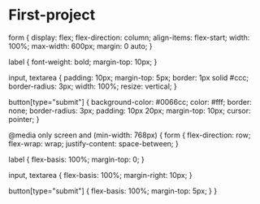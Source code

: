 # First-project
form {
  display: flex;
  flex-direction: column;
  align-items: flex-start;
  width: 100%;
  max-width: 600px;
  margin: 0 auto;
}

label {
  font-weight: bold;
  margin-top: 10px;
}

input,
textarea {
  padding: 10px;
  margin-top: 5px;
  border: 1px solid #ccc;
  border-radius: 3px;
  width: 100%;
  resize: vertical;
}

button[type="submit"] {
  background-color: #0066cc;
  color: #fff;
  border: none;
  border-radius: 3px;
  padding: 10px 20px;
  margin-top: 10px;
  cursor: pointer;
}

@media only screen and (min-width: 768px) {
  form {
    flex-direction: row;
    flex-wrap: wrap;
    justify-content: space-between;
  }

  label {
    flex-basis: 100%;
    margin-top: 0;
  }

  input,
  textarea {
    flex-basis: 100%;
    margin-right: 10px;
  }

  button[type="submit"] {
    flex-basis: 100%;
    margin-top: 5px;
  }
}
